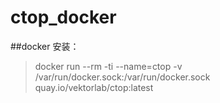 # ctop_docker

##docker 安装：

> docker run --rm -ti --name=ctop -v /var/run/docker.sock:/var/run/docker.sock quay.io/vektorlab/ctop:latest
